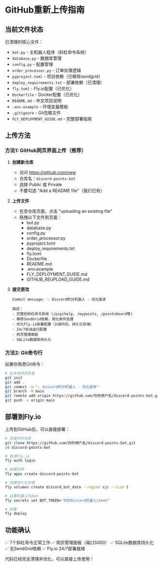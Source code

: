 # GitHub重新上传指南

## 当前文件状态

已清理的核心文件：
- `bot.py` - 主机器人程序（斜杠命令系统）
- `database.py` - 数据库管理
- `config.py` - 配置管理  
- `order_processor.py` - 订单处理逻辑
- `pyproject.toml` - 项目依赖（已移除sendgrid）
- `deploy_requirements.txt` - 部署依赖（已清理）
- `fly.toml` - Fly.io配置（已优化）
- `Dockerfile` - Docker配置（已优化）
- `README.md` - 中文项目说明
- `.env.example` - 环境变量模板
- `.gitignore` - Git忽略文件
- `FLY_DEPLOYMENT_GUIDE.md` - 完整部署指南

## 上传方法

### 方法1: GitHub网页界面上传（推荐）

1. **创建新仓库**
   - 访问 https://github.com/new
   - 仓库名：`discord-points-bot`
   - 选择 Public 或 Private
   - 不要勾选 "Add a README file"（我们已有）

2. **上传文件**
   - 在空仓库页面，点击 "uploading an existing file"
   - 拖拽以下文件到页面：
     * bot.py
     * database.py
     * config.py
     * order_processor.py
     * pyproject.toml
     * deploy_requirements.txt
     * fly.toml
     * Dockerfile
     * README.md
     * .env.example
     * FLY_DEPLOYMENT_GUIDE.md
     * GITHUB_REUPLOAD_GUIDE.md

3. **提交更改**
   ```
   Commit message: ✨ Discord积分机器人 - 优化版本
   
   描述：
   - 完整的斜杠命令系统 (/pipihelp, /mypoints, /pointsboard等)
   - 移除SendGrid依赖，简化邮件处理
   - 优化Fly.io部署配置（1GB内存，持久化存储）
   - 24/7在线运行配置
   - 网页管理面板
   - SQLite数据库持久化
   ```

### 方法2: Git命令行

如果你熟悉Git命令：
```bash
# 在本地项目目录
git init
git add .
git commit -m "✨ Discord积分机器人 - 优化版本"
git branch -M main
git remote add origin https://github.com/你的用户名/discord-points-bot.git
git push -u origin main
```

## 部署到Fly.io

上传到GitHub后，可以直接部署：

```bash
# 克隆你的仓库
git clone https://github.com/你的用户名/discord-points-bot.git
cd discord-points-bot

# 登录Fly.io
fly auth login

# 创建应用
fly apps create discord-points-bot

# 创建持久化存储
fly volumes create discord_bot_data --region sjc --size 1

# 设置机器人Token
fly secrets set BOT_TOKEN="你的Discord机器人token"

# 部署
fly deploy
```

## 功能确认

✅ 7个斜杠命令正常工作
✅ 网页管理面板（端口5000）
✅ SQLite数据库持久化
✅ 无SendGrid依赖
✅ Fly.io 24/7部署就绪

代码已经完全清理并优化，可以直接上传使用！
